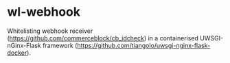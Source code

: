 # wl-webhook
Whitelisting webhook receiver (https://github.com/commerceblock/cb_idcheck) in a containerised UWSGI-nGinx-Flask framework (https://github.com/tiangolo/uwsgi-nginx-flask-docker).


